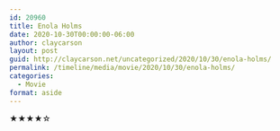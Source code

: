 ```yaml
---
id: 20960
title: Enola Holms
date: 2020-10-30T00:00:00-06:00
author: claycarson
layout: post
guid: http://claycarson.net/uncategorized/2020/10/30/enola-holms/
permalink: /timeline/media/movie/2020/10/30/enola-holms/
categories:
  - Movie
format: aside
---
```

<div class="media-details"></div>

<div class="media-creator"></div>

<div class="media-rating">★★★★☆</div>
